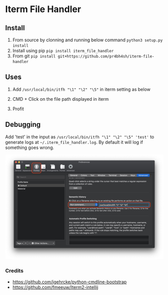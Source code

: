 # Iterm File Handler

## Install

1. From source by clonning and running below command
    `python3 setup.py install`
2. Install using pip
    `pip install iterm_file_handler`
3. From git
    `pip install git+https://github.com/pr4bh4sh/iterm-file-handler`

## Uses

1. Add `/usr/local/bin/itfh "\1" "\2" "\5"` in iterm setting as below

2. CMD + Click on the file path displayed in iterm

3. Profit

## Debugging

Add 'test' in the input as `/usr/local/bin/itfh "\1" "\2" "\5" 'test'` to generate logs at `~/.iterm_file_handler.log`. By default it will log if something goes wrong.

![alt tag](iterm-setting.jpg)
### Credits
- https://github.com/jgehrcke/python-cmdline-bootstrap 
- https://github.com/fmeeuw/Iterm2-intellij
